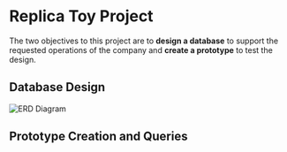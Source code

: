# Replica Toy Project
The two objectives to this project are to __design a database__ to support the requested operations of the company and __create a prototype__ to test the design.

## Database Design
![ERD Diagram](/images/image_erd.png)

## Prototype Creation and Queries
